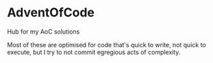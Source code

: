 # AdventOfCode
Hub for my AoC solutions

Most of these are optimised for code that's quick to write, not quick to execute, but I try to not commit egregious acts of complexity.
